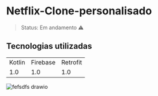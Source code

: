 # Netflix-Clone-personalisado

> Status: Em andamento ⚠️ 

## Tecnologias utilizadas
<table>
<tr>

<td>Kotlin</td>
<td>Firebase</td>
<td>Retrofit</td>


</tr>
<tr>

<td>1.0</td>
<td>1.0</td>
<td>1.0</td>


</tr>
</table>

![fefsdfs drawio](https://user-images.githubusercontent.com/82728688/212115597-1220a598-ff59-4c65-a540-26ed679f7045.png)
